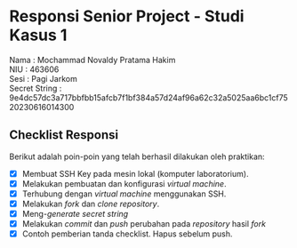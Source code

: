 # Responsi Senior Project - Studi Kasus 1

Nama : Mochammad Novaldy Pratama Hakim  
NIU : 463606  
Sesi : Pagi Jarkom  
Secret String : 9e4dc57dc3a717bbfbb15afcb7f1bf384a57d24af96a62c32a5025aa6bc1cf7520230616014300

## Checklist Responsi

Berikut adalah poin-poin yang telah berhasil dilakukan oleh praktikan:

- [x] Membuat SSH Key pada mesin lokal (komputer laboratorium).
- [x] Melakukan pembuatan dan konfigurasi _virtual machine_.
- [x] Terhubung dengan _virtual machine_ menggunakan SSH.
- [x] Melakukan _fork_ dan _clone_ _repository_.
- [x] Meng-_generate_ _secret string_
- [x] Melakukan _commit_ dan _push_ perubahan pada _repository_ hasil _fork_
- [x] Contoh pemberian tanda checklist. Hapus sebelum push.
